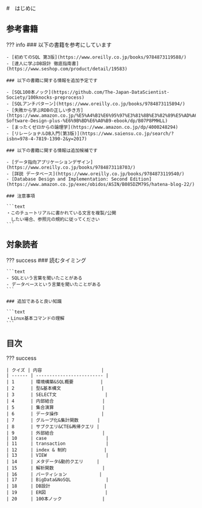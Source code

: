 #　はじめに

## 参考書籍

??? info
    ### 以下の書籍を参考にしています

    - [初めてのSQL 第3版](https://www.oreilly.co.jp/books/9784873119588/)
    - [達人に学ぶDB設計 徹底指南書](https://www.seshop.com/product/detail/19583)

    ### 以下の書籍に関する情報を追加予定です

    - [SQL100本ノック](https://github.com/The-Japan-DataScientist-Society/100knocks-preprocess)
    - [SQLアンチパターン](https://www.oreilly.co.jp/books/9784873115894/)
    - [失敗から学ぶRDBの正しい歩き方](https://www.amazon.co.jp/%E5%A4%B1%E6%95%97%E3%81%8B%E3%82%89%E5%AD%A6%E3%81%B6RDB%E3%81%AE%E6%AD%A3%E3%81%97%E3%81%84%E6%AD%A9%E3%81%8D%E6%96%B9-Software-Design-plus-%E6%9B%BD%E6%A0%B9-ebook/dp/B07P8PMHLL)
    - [まったくゼロからの論理学](https://www.amazon.co.jp/dp/4000248294)
    - [リレーショナルDB入門(第3版)](https://www.saiensu.co.jp/search/?isbn=978-4-7819-1390-2&y=2017)
    
    ### 以下の書籍に関する情報は追加候補です

    - [データ指向アプリケーションデザイン](https://www.oreilly.co.jp/books/9784873118703/)
    - [詳説 データベース](https://www.oreilly.co.jp/books/9784873119540/)
    - [Database Design and Implementation: Second Edition](https://www.amazon.co.jp/exec/obidos/ASIN/B085DZM79S/hatena-blog-22/)
    
    ### 注意事項

    ```text
    ・このチュートリアルに書かれている文言を複製/公開
    　したい場合、参照元の規約に従ってください
    ```

## 対象読者

??? success
    ### 読むタイミング

    ```text
    - SQLという言葉を聞いたことがある
    - データベースという言葉を聞いたことがある
    ```

    ### 追加であると良い知識

    ```text
    ・Linux基本コマンドの理解
    ```

## 目次

??? success

    | クイズ | 内容                      |
    | ------ | ------------------------- |
    | 1      | 環境構築&SQL概要          |
    | 2      | 型&基本構文               |
    | 3      | SELECT文                  |
    | 4      | 内部結合                  |
    | 5      | 集合演算                  |
    | 6      | データ操作                |
    | 7      | グループ化&集計関数       |
    | 8      | サブクエリ&CTE&再帰クエリ |
    | 9      | 外部結合                  |
    | 10     | case                      |
    | 11     | transaction               |
    | 12     | index & 制約              |
    | 13     | VIEW                      |
    | 14     | メタデータ&動的クエリ     |
    | 15     | 解析関数                  |
    | 16     | パーティション            |
    | 17     | BigData&NoSQL             |
    | 18     | DB設計                    |
    | 19     | ER図                      |
    | 20     | 100本ノック               |
